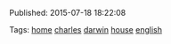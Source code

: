 


Published: 2015-07-18 18:22:08



Tags: [home](tag-home.md) [charles](tag-charles.md) [darwin](tag-darwin.md) [house](tag-house.md) [english](tag-english.md)
